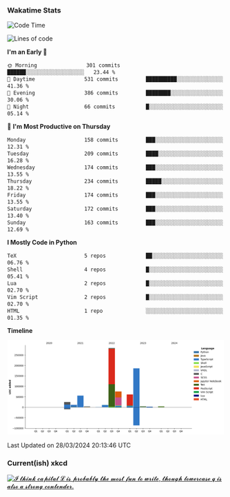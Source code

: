 ### Wakatime Stats
<!--START_SECTION:waka-->
![Code Time](http://img.shields.io/badge/Code%20Time-2%2C429%20hrs%2028%20mins-blue)

![Lines of code](https://img.shields.io/badge/From%20Hello%20World%20I%27ve%20Written-722.5%20thousand%20lines%20of%20code-blue)

**I'm an Early 🐤** 

```text
🌞 Morning                301 commits         ██████░░░░░░░░░░░░░░░░░░░   23.44 % 
🌆 Daytime                531 commits         ██████████░░░░░░░░░░░░░░░   41.36 % 
🌃 Evening                386 commits         ████████░░░░░░░░░░░░░░░░░   30.06 % 
🌙 Night                  66 commits          █░░░░░░░░░░░░░░░░░░░░░░░░   05.14 % 
```
📅 **I'm Most Productive on Thursday** 

```text
Monday                   158 commits         ███░░░░░░░░░░░░░░░░░░░░░░   12.31 % 
Tuesday                  209 commits         ████░░░░░░░░░░░░░░░░░░░░░   16.28 % 
Wednesday                174 commits         ███░░░░░░░░░░░░░░░░░░░░░░   13.55 % 
Thursday                 234 commits         █████░░░░░░░░░░░░░░░░░░░░   18.22 % 
Friday                   174 commits         ███░░░░░░░░░░░░░░░░░░░░░░   13.55 % 
Saturday                 172 commits         ███░░░░░░░░░░░░░░░░░░░░░░   13.40 % 
Sunday                   163 commits         ███░░░░░░░░░░░░░░░░░░░░░░   12.69 % 
```


**I Mostly Code in Python** 

```text
TeX                      5 repos             ██░░░░░░░░░░░░░░░░░░░░░░░   06.76 % 
Shell                    4 repos             █░░░░░░░░░░░░░░░░░░░░░░░░   05.41 % 
Lua                      2 repos             █░░░░░░░░░░░░░░░░░░░░░░░░   02.70 % 
Vim Script               2 repos             █░░░░░░░░░░░░░░░░░░░░░░░░   02.70 % 
HTML                     1 repo              ░░░░░░░░░░░░░░░░░░░░░░░░░   01.35 % 
```



**Timeline**

![Lines of Code chart](https://raw.githubusercontent.com/joshuajeschek/joshuajeschek/main/assets/bar_graph.png)


 Last Updated on 28/03/2024 20:13:46 UTC
<!--END_SECTION:waka-->

### Current(ish) xkcd
<a id="xkcd-a" title="𝓘 𝓽𝓱𝓲𝓷𝓴 𝓬𝓪𝓹𝓲𝓽𝓪𝓵 𝓛 𝓲𝓼 𝓹𝓻𝓸𝓫𝓪𝓫𝓵𝔂 𝓽𝓱𝓮 𝓶𝓸𝓼𝓽 𝓯𝓾𝓷 𝓽𝓸 𝔀𝓻𝓲𝓽𝓮, 𝓽𝓱𝓸𝓾𝓰𝓱 𝓵𝓸𝔀𝓮𝓻𝓬𝓪𝓼𝓮 𝓺 𝓲𝓼 𝓪𝓵𝓼𝓸 𝓪 𝓼𝓽𝓻𝓸𝓷𝓰 𝓬𝓸𝓷𝓽𝓮𝓷𝓭𝓮𝓻." href="https://www.xkcd.com" target="_blank">
        <img align="center" id="xkcd-img" src="https://imgs.xkcd.com/comics/cursive_letters.png" alt="𝓘 𝓽𝓱𝓲𝓷𝓴 𝓬𝓪𝓹𝓲𝓽𝓪𝓵 𝓛 𝓲𝓼 𝓹𝓻𝓸𝓫𝓪𝓫𝓵𝔂 𝓽𝓱𝓮 𝓶𝓸𝓼𝓽 𝓯𝓾𝓷 𝓽𝓸 𝔀𝓻𝓲𝓽𝓮, 𝓽𝓱𝓸𝓾𝓰𝓱 𝓵𝓸𝔀𝓮𝓻𝓬𝓪𝓼𝓮 𝓺 𝓲𝓼 𝓪𝓵𝓼𝓸 𝓪 𝓼𝓽𝓻𝓸𝓷𝓰 𝓬𝓸𝓷𝓽𝓮𝓷𝓭𝓮𝓻." height=300 />
</a>

